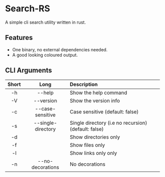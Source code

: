 # Search-RS
A simple cli search utility written in rust.

## Features
- One binary, no external dependencies needed.
- A good looking coloured output.

## CLI Arguments

|Short|Long|Description|
|:---:|:---:|:---|
|-h|--help|Show the help command|
|-V|--version|Show the version info|
|-c|--case-sensitive|Case sensitive (default: false)|
|-s|--single-directory|Single directory (i.e no recursion) (default: false)|
|-d|| Show directories only|
|-f||Show files only|
|-l||Show links only only|
|-n|--no-decorations|No decorations|
